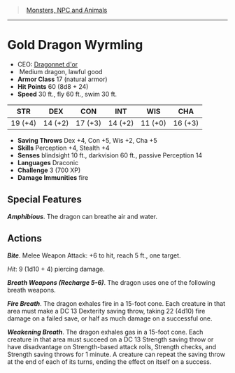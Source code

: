 ﻿---
!MonsterItem
Family: MonsterVO
Type: dragon
Size: Medium
Alignment: lawful good
ArmorClass: 17 (natural armor)
HitPoints: 60 (8d8 + 24)
Speed: 30 ft., fly 60 ft., swim 30 ft.
Strength: 19 (+4)
Dexterity: 14 (+2)
Constitution: 17 (+3)
Intelligence: 14 (+2)
Wisdom: 11 (+0)
Charisma: 16 (+3)
SavingThrows: Dex +4, Con +5, Wis +2, Cha +5
Skills: Perception +4, Stealth +4
DamageImmunities: fire
Senses: blindsight 10 ft., darkvision 60 ft., passive Perception 14
Languages: Draconic
Challenge: 3 (700 XP)
Id: monsters_vo.md#gold-dragon-wyrmling
ParentLink: monsters_vo.md#monsters-npc-and-animals
Name: Gold Dragon Wyrmling
ParentName: Monsters, NPC and Animals
NameLevel: 1
AltName: "[Dragonnet d'or](hd_monsters_dragonnet_dor.md)"
Attributes:
  Name: Gold Dragon Wyrmling
  Markdown: >+
    # <!--Name-->Gold Dragon Wyrmling<!--/Name-->


    - CEO: <!--AltName-->[Dragonnet d'or](hd_monsters_dragonnet_dor.md)<!--/AltName-->

    -  <!--Size-->Medium<!--/Size--> <!--Type-->dragon<!--/Type-->, <!--Alignment-->lawful good<!--/Alignment-->

    - **Armor Class** <!--ArmorClass-->17 (natural armor)<!--/ArmorClass-->

    - **Hit Points** <!--HitPoints-->60 (8d8 + 24)<!--/HitPoints-->

    - **Speed** <!--Speed-->30 ft., fly 60 ft., swim 30 ft.<!--/Speed-->


    |STR|DEX|CON|INT|WIS|CHA|

    |---|---|---|---|---|---|

    |<!--Strength-->19 (+4)<!--/Strength-->|<!--Dexterity-->14 (+2)<!--/Dexterity-->|<!--Constitution-->17 (+3)<!--/Constitution-->|<!--Intelligence-->14 (+2)<!--/Intelligence-->|<!--Wisdom-->11 (+0)<!--/Wisdom-->|<!--Charisma-->16 (+3)<!--/Charisma-->|


    - **Saving Throws** <!--SavingThrows-->Dex +4, Con +5, Wis +2, Cha +5<!--/SavingThrows-->

    - **Skills** <!--Skills-->Perception +4, Stealth +4<!--/Skills-->

    - **Senses** <!--Senses-->blindsight 10 ft., darkvision 60 ft., passive Perception 14<!--/Senses-->

    - **Languages** <!--Languages-->Draconic<!--/Languages-->

    - **Challenge** <!--Challenge-->3 (700 XP)<!--/Challenge-->

    - **Damage Immunities** <!--DamageImmunities-->fire<!--/DamageImmunities-->


    ## Special Features


    **_Amphibious_**. The dragon can breathe air and water.


    ## Actions


    **_Bite_**. Melee Weapon Attack: +6 to hit, reach 5 ft., one target.


    _Hit_: 9 (1d10 + 4) piercing damage.


    **_Breath Weapons (Recharge 5-6)_**. The dragon uses one of the following breath weapons.


    **_Fire Breath_**. The dragon exhales fire in a 15-foot cone. Each creature in that area must make a DC 13 Dexterity saving throw, taking 22 (4d10) fire damage on a failed save, or half as much damage on a successful one.


    **_Weakening Breath_**. The dragon exhales gas in a 15-foot cone. Each creature in that area must succeed on a DC 13 Strength saving throw or have disadvantage on Strength-based attack rolls, Strength checks, and Strength saving throws for 1 minute. A creature can repeat the saving throw at the end of each of its turns, ending the effect on itself on a success.

  AltName: "[Dragonnet d'or](hd_monsters_dragonnet_dor.md)"
  Size: Medium
  Type: dragon
  Alignment: lawful good
  ArmorClass: 17 (natural armor)
  HitPoints: 60 (8d8 + 24)
  Speed: 30 ft., fly 60 ft., swim 30 ft.
  Strength: 19 (+4)
  Dexterity: 14 (+2)
  Constitution: 17 (+3)
  Intelligence: 14 (+2)
  Wisdom: 11 (+0)
  Charisma: 16 (+3)
  SavingThrows: Dex +4, Con +5, Wis +2, Cha +5
  Skills: Perception +4, Stealth +4
  Senses: blindsight 10 ft., darkvision 60 ft., passive Perception 14
  Languages: Draconic
  Challenge: 3 (700 XP)
  DamageImmunities: fire
AttributesDictionary: >+
  Name: Gold Dragon Wyrmling

  Markdown: >+

    # <!--Name-->Gold Dragon Wyrmling<!--/Name-->





    - CEO: <!--AltName-->[Dragonnet d'or](hd_monsters_dragonnet_dor.md)<!--/AltName-->



    -  <!--Size-->Medium<!--/Size--> <!--Type-->dragon<!--/Type-->, <!--Alignment-->lawful good<!--/Alignment-->



    - **Armor Class** <!--ArmorClass-->17 (natural armor)<!--/ArmorClass-->



    - **Hit Points** <!--HitPoints-->60 (8d8 + 24)<!--/HitPoints-->



    - **Speed** <!--Speed-->30 ft., fly 60 ft., swim 30 ft.<!--/Speed-->





    |STR|DEX|CON|INT|WIS|CHA|



    |---|---|---|---|---|---|



    |<!--Strength-->19 (+4)<!--/Strength-->|<!--Dexterity-->14 (+2)<!--/Dexterity-->|<!--Constitution-->17 (+3)<!--/Constitution-->|<!--Intelligence-->14 (+2)<!--/Intelligence-->|<!--Wisdom-->11 (+0)<!--/Wisdom-->|<!--Charisma-->16 (+3)<!--/Charisma-->|





    - **Saving Throws** <!--SavingThrows-->Dex +4, Con +5, Wis +2, Cha +5<!--/SavingThrows-->



    - **Skills** <!--Skills-->Perception +4, Stealth +4<!--/Skills-->



    - **Senses** <!--Senses-->blindsight 10 ft., darkvision 60 ft., passive Perception 14<!--/Senses-->



    - **Languages** <!--Languages-->Draconic<!--/Languages-->



    - **Challenge** <!--Challenge-->3 (700 XP)<!--/Challenge-->



    - **Damage Immunities** <!--DamageImmunities-->fire<!--/DamageImmunities-->





    ## Special Features





    **_Amphibious_**. The dragon can breathe air and water.





    ## Actions





    **_Bite_**. Melee Weapon Attack: +6 to hit, reach 5 ft., one target.





    _Hit_: 9 (1d10 + 4) piercing damage.





    **_Breath Weapons (Recharge 5-6)_**. The dragon uses one of the following breath weapons.





    **_Fire Breath_**. The dragon exhales fire in a 15-foot cone. Each creature in that area must make a DC 13 Dexterity saving throw, taking 22 (4d10) fire damage on a failed save, or half as much damage on a successful one.





    **_Weakening Breath_**. The dragon exhales gas in a 15-foot cone. Each creature in that area must succeed on a DC 13 Strength saving throw or have disadvantage on Strength-based attack rolls, Strength checks, and Strength saving throws for 1 minute. A creature can repeat the saving throw at the end of each of its turns, ending the effect on itself on a success.



  AltName: "[Dragonnet d'or](hd_monsters_dragonnet_dor.md)"

  Size: Medium

  Type: dragon

  Alignment: lawful good

  ArmorClass: 17 (natural armor)

  HitPoints: 60 (8d8 + 24)

  Speed: 30 ft., fly 60 ft., swim 30 ft.

  Strength: 19 (+4)

  Dexterity: 14 (+2)

  Constitution: 17 (+3)

  Intelligence: 14 (+2)

  Wisdom: 11 (+0)

  Charisma: 16 (+3)

  SavingThrows: Dex +4, Con +5, Wis +2, Cha +5

  Skills: Perception +4, Stealth +4

  Senses: blindsight 10 ft., darkvision 60 ft., passive Perception 14

  Languages: Draconic

  Challenge: 3 (700 XP)

  DamageImmunities: fire

---
> [Monsters, NPC and Animals](srd_monsters.md)

---

# Gold Dragon Wyrmling

- CEO: [Dragonnet d'or](hd_monsters_dragonnet_dor.md)
-  Medium dragon, lawful good
- **Armor Class** 17 (natural armor)
- **Hit Points** 60 (8d8 + 24)
- **Speed** 30 ft., fly 60 ft., swim 30 ft.

|STR|DEX|CON|INT|WIS|CHA|
|---|---|---|---|---|---|
|19 (+4)|14 (+2)|17 (+3)|14 (+2)|11 (+0)|16 (+3)|

- **Saving Throws** Dex +4, Con +5, Wis +2, Cha +5
- **Skills** Perception +4, Stealth +4
- **Senses** blindsight 10 ft., darkvision 60 ft., passive Perception 14
- **Languages** Draconic
- **Challenge** 3 (700 XP)
- **Damage Immunities** fire

## Special Features

**_Amphibious_**. The dragon can breathe air and water.

## Actions

**_Bite_**. Melee Weapon Attack: +6 to hit, reach 5 ft., one target.

_Hit_: 9 (1d10 + 4) piercing damage.

**_Breath Weapons (Recharge 5-6)_**. The dragon uses one of the following breath weapons.

**_Fire Breath_**. The dragon exhales fire in a 15-foot cone. Each creature in that area must make a DC 13 Dexterity saving throw, taking 22 (4d10) fire damage on a failed save, or half as much damage on a successful one.

**_Weakening Breath_**. The dragon exhales gas in a 15-foot cone. Each creature in that area must succeed on a DC 13 Strength saving throw or have disadvantage on Strength-based attack rolls, Strength checks, and Strength saving throws for 1 minute. A creature can repeat the saving throw at the end of each of its turns, ending the effect on itself on a success.

